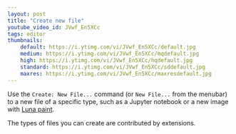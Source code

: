 ```yaml
---
layout: post
title: "Create new file"
youtube_video_id: JVwf_En5XCc
tags: editor
thumbnails:
    default: https://i.ytimg.com/vi/JVwf_En5XCc/default.jpg
    medium: https://i.ytimg.com/vi/JVwf_En5XCc/mqdefault.jpg
    high: https://i.ytimg.com/vi/JVwf_En5XCc/hqdefault.jpg
    standard: https://i.ytimg.com/vi/JVwf_En5XCc/sddefault.jpg
    maxres: https://i.ytimg.com/vi/JVwf_En5XCc/maxresdefault.jpg
---
```


Use the `Create: New File...` command (or `New File...` from the menubar) to a new file of a specific type, such as a Jupyter notebook or a new image with [Luna paint](https://marketplace.visualstudio.com/items?itemName=Tyriar.luna-paint).

The types of files you can create are contributed by extensions.